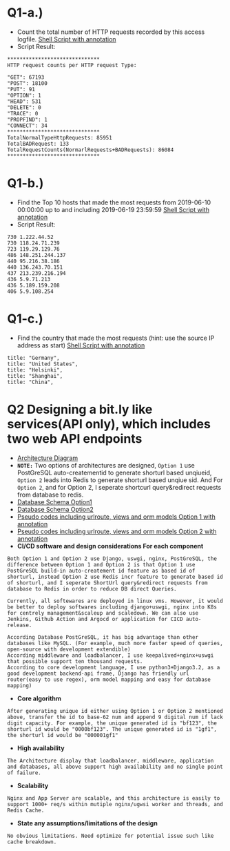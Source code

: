 # Q1-a.)
- Count the total number of HTTP requests recorded by this access logfile.   [Shell Script with annotation](https://github.com/linliopen/bitlyurl/blob/main/Q1/http_count.sh)
- Script Result:
```
******************************
HTTP request counts per HTTP request Type:

"GET": 67193
"POST": 18100
"PUT": 91
"OPTION": 1
"HEAD": 531
"DELETE": 0
"TRACE": 0
"PROPFIND": 1
"CONNECT": 34
******************************
TotalNormalTypeHttpRequests: 85951
TotalBADRequest: 133
TotalRequestCounts(NormarlRequests+BADRequests): 86084
******************************
```

# Q1-b.)
- Find the Top 10 hosts that made the most requests from 2019-06-10 00:00:00 up to and including 2019-06-19 23:59:59 [Shell Script with annotation](https://github.com/linliopen/bitlyurl/blob/main/Q1/top_hosts.sh)
- Script Result:
```
730 1.222.44.52
730 118.24.71.239
723 119.29.129.76
486 148.251.244.137
440 95.216.38.186
440 136.243.70.151
437 213.239.216.194
436 5.9.71.213
436 5.189.159.208
406 5.9.108.254
```

# Q1-c.)
- Find the country that made the most requests (hint: use the source IP address as start) [Shell Script with annotation](https://github.com/linliopen/bitlyurl/blob/main/Q1/top_country.sh)
```
title: "Germany",
title: "United States",
title: "Helsinki",
title: "Shanghai",
title: "China",
```

# Q2 Designing a bit.ly like services(API only), which includes two web API endpoints
- [Architecture Diagram](https://github.com/linliopen/bitlyurl/blob/main/Architect_Diagram.pdf) 
- **`NOTE:`** Two options of architectures are designed, `Option 1` use PostGreSQL auto-creatementid to generate shorturl based unqiueid, `Option 2` leads into Redis to generate shorturl based unqiue sid. And For `Option 2`, and for Option 2, I seperate shortcurl query&redirect requests from database to redis.
- [Database Schema Option1](https://github.com/linliopen/bitlyurl/blob/main/Q2/Option1/models.py)
- [Database Schema Option2](https://github.com/linliopen/bitlyurl/blob/main/Q2/Option2/models.py)
- [Pseudo codes including urlroute, views and orm models Option 1 with annotation](https://github.com/linliopen/bitlyurl/tree/main/Q2/Option1)
- [Pseudo codes including urlroute, views and orm models Option 2 with annotation](https://github.com/linliopen/bitlyurl/tree/main/Q2/Option2)
- **CI/CD software and design considerations For each component**
```
Both Option 1 and Option 2 use Django, uswgi, nginx, PostGreSQL, the difference between Option 1 and Option 2 is that Option 1 use PostGreSQL build-in auto-createment id feature as based id of shorturl, instead Option 2 use Redis incr feature to generate based id of shorturl, and I seperate ShortUrl query&redirect requests from database to Redis in order to reduce DB direct Queries.

Currently, all softewares are deployed in linux vms. However, it would be better to deploy softwares including django+uswgi, nginx into K8s for centrely management&scaleup and scaledown. We can also use Jenkins, Github Action and Argocd or application for CICD auto-release.

According Database PostGreSQL, it has big advantage than other databases like MySQL. (For example, much more faster speed of queries, open-source with development extendible)
According middleware and loadbalancer, I use keepalived+nginx+uswgi that possible support ten thousand requests.
According to core development language, I use python3+Django3.2, as a good development backend-api frame, Django has friendly url router(easy to use regex), orm model mapping and easy for database mapping)
```

- **Core algorithm**
```
After generating unique id either using Option 1 or Option 2 mentioned above, transfer the id to base-62 num and append 9 digital num if lack digit capacity. For example, the unique generated id is "bf123", the shorturl id would be "0000bf123". The unique generated id is "1gf1", the shorturl id would be "000001gf1"
```

- **High availability**
```
The Architecture display that loadbalancer, middleware, application and databases, all above support high availability and no single point of failure.
```

- **Scalability**
```
Nginx and App Server are scalable, and this architecture is easily to support 1000+ req/s within mutiple nginx/ugwsi worker and threads, and Redis Cache.
```

- **State any assumptions/limitations of the design**
```
No obvious limitations. Need optimize for potential issue such like cache breakdown.
```



